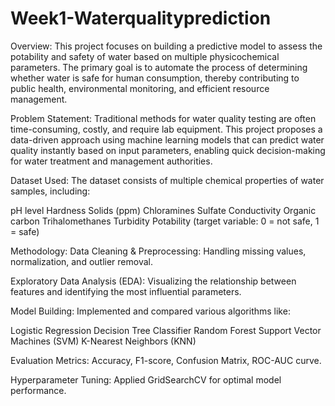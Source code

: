 # Week1-Waterqualityprediction
Overview:
This project focuses on building a predictive model to assess the potability and safety of water based on multiple physicochemical parameters. The primary goal is to automate the process of determining whether water is safe for human consumption, thereby contributing to public health, environmental monitoring, and efficient resource management.

Problem Statement:
Traditional methods for water quality testing are often time-consuming, costly, and require lab equipment. This project proposes a data-driven approach using machine learning models that can predict water quality instantly based on input parameters, enabling quick decision-making for water treatment and management authorities.

Dataset Used:
The dataset consists of multiple chemical properties of water samples, including:

pH level
Hardness
Solids (ppm)
Chloramines
Sulfate
Conductivity
Organic carbon
Trihalomethanes
Turbidity
Potability (target variable: 0 = not safe, 1 = safe)

Methodology:
Data Cleaning & Preprocessing: Handling missing values, normalization, and outlier removal.

Exploratory Data Analysis (EDA): Visualizing the relationship between features and identifying the most influential parameters.

Model Building: Implemented and compared various algorithms like:

Logistic Regression
Decision Tree Classifier
Random Forest
Support Vector Machines (SVM)
K-Nearest Neighbors (KNN)

Evaluation Metrics: Accuracy, F1-score, Confusion Matrix, ROC-AUC curve.

Hyperparameter Tuning: Applied GridSearchCV for optimal model performance.
